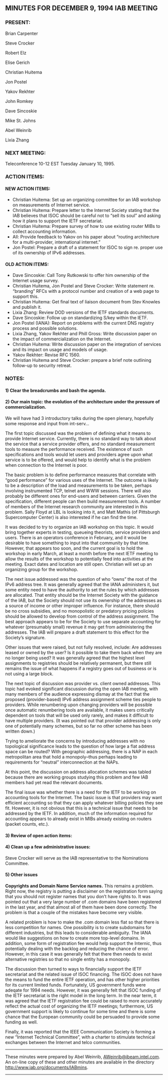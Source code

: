 
MINUTES FOR DECEMBER 9, 1994 IAB MEETING
----------------------------------------


### PRESENT:



 Brian Carpenter  

 Steve Crocker  

 Robert Elz  

 Elise Gerich  

 Christian Huitema  

 Jon Postel  

 Yakov Rekhter  

 John Romkey  

 Dave Sincoskie  

 Mike St. Johns  

 Abel Weinrib  

Lixia Zhang

### NEXT MEETING:



Teleconference 10-12 EST Tuesday January 10, 1995.

### ACTION ITEMS:


#### NEW ACTION ITEMS:

+ Christian Huitema: Set up an organizing committee for an IAB workshop on measurements of Internet service.
+ Christian Huitema: Prepare letter to the Internet Society stating that the IAB believes that ISOC should be careful not to “sell its soul” and asking how it plans to support the IETF secretariat.
+ Christian Huitema: Prepare survey of how to use existing router MIBs to collect accounting information.
+ All: Provide feedback to Yakov on his paper about “routing architecture for a multi-provider, international internet.”
+ Jon Postel: Prepare a draft of a statement for ISOC to sign re. proper use of its ownership of IPv6 addresses.

#### OLD ACTION ITEMS:

+ Dave Sincoskie: Call Tony Rutkowski to offer him ownership of the Internet usage survey.
+ Christian Huitema, Jon Postel and Steve Crocker: Write statement re. “branding” RFCs with a protocol number and creation of a web page to support this.
+ Christian Huitema: Get final text of liaison document from Stev Knowles and publish it.
+ Lixia Zhang: Review DOD versions of the IETF standards documents.
+ Dave Sincoskie: Follow up on standardizing S/key within the IETF.
+ Jon Postel (IANA): Report on problems with the current DNS registry process and possible solutions.
+ Lixia Zhang, Yakov Rekhter and Phill Gross: Write discussion paper on the impact of commercialization on the Internet.
+ Christian Huitema: Write discussion paper on the integration of services and its impact on usage and models of usage.
+ Yakov Rekhter: Revise RFC 1560.
+ Christian Huitema and Steve Crocker: prepare a brief note outlining follow-up to security retreat.


### NOTES:


#### 1) Clear the breadcrumbs and bash the agenda.


#### 2) Our main topic: the evolution of the architecture under the pressure of commercialization.


We will have had 3 introductory talks during the open plenary, hopefully some response and input from int-serv…

 The first topic discussed was the problem of defining what it means to provide Internet service. Currently, there is no standard way to talk about the service that a service provider offers, and no standard measurement tools to measure the performance received. The existence of such specifications and tools would let users and providers agree upon what service is to be offered, and would help to identify what is the problem when connection to the Internet is poor. 


 The basic problem is to define performance measures that correlate with “good performance” for various uses of the Internet. The outcome is likely to be a description of the load and measurements to be taken, perhaps involving instrumented TCP, telnet and WWW sessions. There will also probably be different ones for end-users and between carriers. Given the specification, different people can then build measurement tools. A number of members of the Internet research community are interested in this problem. Sally Floyd at LBL is looking into it, and Matt Mathis (of Pittsburgh Supercomputer Center) is also interested if he can find the time. 


 It was decided to try to organize an IAB workshop on this topic. It would bring together experts in testing, queueing theorists, service providers and users. There is an operators conference in February, and it would be desirable to have something to input into that community by that time. However, that appears too soon, and the current goal is to hold the workshop in early March, at least a month before the next IETF meeting to allow the results of the workshop to potentially feed into activities at the meeting. Exact dates and location are still open. Christian will set up an organizing group for the workshop. 


 The next issue addressed was the question of who “owns” the root of the IPv6 address tree. It was generally agreed that the IANA administers it, but some entity need to have the authority to set the rules by which addresses are allocated. That entity should be the Internet Society with the guidance of the IAB, but the Society should not use its ownership of the addresses as a source of income or other improper influence. For instance, there should be no cross subsidies, and no monopolistic or predatory pricing policies should be allowed to develop from control of the address assignment. The best approach appears to be for the Society to use separate accounting for whatever (presumably small) revenue it may get from administering the addresses. The IAB will prepare a draft statement to this effect for the Society’s signature. 


 Other issues that were raised, but not fully resolved, include: Are addresses leased or owned by the user? Is it possible to take them back when they are no longer being used? It was generally agreed that the highest level assignments to registries should be relatively permanent, but there still remains the issue of what happens if a registry goes out of business or is not using a large block. 


 The next topic of discussion was provider vs. client owned addresses. This topic had evoked significant discussion during the open IAB meeting, with many members of the audience expressing dismay at the fact that the proposed (provider-based) IPv6 address assignment scheme ties people to providers. While renumbering upon changing providers will be possible once automatic renumbering tools are available, it makes users critically dependent on tools that will be used only rarely, and makes it difficult to have multiple providers. (It was pointed out that provider addressing is only one of potentially many schemes, but so far no other scheme has been written down.) 


 Trying to ameliorate the concerns by introducing addresses with no topological significance leads to the question of how large a flat address space can be routed? With geographic addressing, there is a NAP in each metropolitan area that hold a monopoly–thus perhaps leading to requirements for “neutral” interconnection at the NAPs. 


 At this point, the discussion on address allocation schemes was tabled because there are working groups studying this problem and few IAB members had yet read the relevant documents. 


 The final issue was whether there is a need for the IETF to be working on accounting tools for the Internet. The basic issue is that providers may want efficient accounting so that they can apply whatever billing policies they see fit. However, it is not obvious that this is a technical issue that needs to be addressed by the IETF. In addition, much of the information required for accounting appears to already exist in MIBs already existing on routers (packet counts, etc.). 


#### 3) Review of open action items:


#### 4) Clean up a few administrative issues:


Steve Crocker will serve as the IAB representative to the Nominations Committee.

#### 5) Other issues

**Copyrights and Domain Name Service names.**
 This remains a problem. Right now, the registry is putting a disclaimer on the registration form saying that you should not register names that you don’t have rights to. It was pointed out that a very large number of .com domains have been registered in the last year, and that almost all of them have been done correctly. The problem is that a couple of the mistakes have become very visible. 


 A related problem is how to make the .com domain less flat so that there is less competition for names. One possibility is to create subdomains for different industries, but this leads to considerable ambiguity. The IANA would like suggestions on how to create more top-level domains. In addition, some form of registration fee would help support the Internic, thus potentially dealing with the backlog and reducing the chance of error. However, in this case it was generally felt that there then needs to exist alternative registries so that no single entity has a monopoly. 


 The discussion then turned to ways to financially support the IETF secretariat and the related issue of ISOC financing. The ISOC does not have the means to fund the entire IETF operation, and has other higher priorities for its current limited funds. Fortunately, US government funds were adeqate for 1994 needs. However, it was generally felt that ISOC funding of the IETF secretariat is the right model in the long term. In the near term, it was agreed that the IETF registration fee could be raised to more accurately reflect the actual cost of organizing the IETF meetings; furthermore, US government support is likely to continue for some time and there is some chance that the European community could be persuaded to provide some funding as well. 


 Finally, it was reported that the IEEE Communication Society is forming a new “Internet Technical Committee”, with a charter to stimulate technical exchanges between the Internet and telco communities. 





---


These minutes were prepared by Abel Weinrib, AWeinrib@ibeam.intel.com. An on-line copy of these and other minutes are available in the directory http://www.iab.org/documents/IABmins.




---


